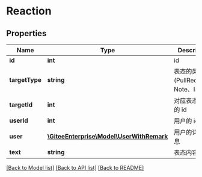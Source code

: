 # Reaction

## Properties
Name | Type | Description | Notes
------------ | ------------- | ------------- | -------------
**id** | **int** | id | [optional] 
**targetType** | **string** | 表态的类型。(PullRequest、Note、Issue) | [optional] 
**targetId** | **int** | 对应表态类型的 id | [optional] 
**userId** | **int** | 用户的 id | [optional] 
**user** | [**\GiteeEnterprise\Model\UserWithRemark**](UserWithRemark.md) | 用户的详情信息 | [optional] 
**text** | **string** | 表态内容 | [optional] 

[[Back to Model list]](../../README.md#documentation-for-models) [[Back to API list]](../../README.md#documentation-for-api-endpoints) [[Back to README]](../../README.md)


